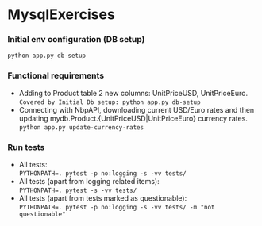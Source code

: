 # MysqlExercises
### Initial env configuration (DB setup)
`python app.py db-setup`
### Functional requirements
* Adding to Product table 2 new columns: UnitPriceUSD, UnitPriceEuro.
<br>`Covered by Initial Db setup: python app.py db-setup`
* Connecting with NbpAPI, downloading current USD/Euro rates and then updating mydb.Product.{UnitPriceUSD|UnitPriceEuro} currency rates.
<br>`python app.py update-currency-rates`

### Run tests
* All tests:<br>
`PYTHONPATH=. pytest -p no:logging -s -vv tests/ `<br>
* All tests (apart from logging related items):<br>
`PYTHONPATH=. pytest -s -vv tests/`<br>
* All tests (apart from tests marked as questionable):<br>
`PYTHONPATH=. pytest -p no:logging -s -vv tests/ -m "not questionable"`
